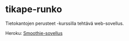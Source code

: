 # tikape-runko

Tietokantojen perusteet -kurssilla tehtävä web-sovellus.

Heroku: <a href="http://tikape-smoothieapp.herokuapp.com/smoothiet">Smoothie-sovellus</a>

